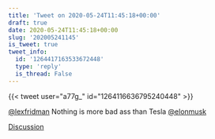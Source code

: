 ```yaml
---
title: 'Tweet on 2020-05-24T11:45:18+00:00'
draft: true
date: 2020-05-24T11:45:18+00:00
slug: '202005241145'
is_tweet: true
tweet_info:
  id: '1264417163533672448'
  type: 'reply'
  is_thread: False
---
```




{{< tweet user="a77g_" id="1264116636795240448" >}}

[@lexfridman](https://x.com/lexfridman) Nothing is more bad ass than Tesla [@elonmusk](https://x.com/elonmusk)

[Discussion](https://x.com/sytelus/status/1264417163533672448)

